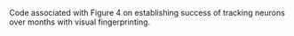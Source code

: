Code associated with Figure 4 on establishing success of tracking neurons over months with visual fingerprinting. 
